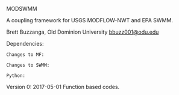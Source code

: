 MODSWMM

A coupling framework for USGS MODFLOW-NWT and EPA SWMM.

Brett Buzzanga, Old Dominion University
bbuzz001@odu.edu

Dependencies:

	Changes to MF:
	
	Changes to SWMM:
	
	Python:

Version 0: 2017-05-01
    Function based codes.




